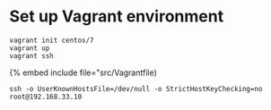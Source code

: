 # Set up Vagrant environment

```
vagrant init centos/7
vagrant up
vagrant ssh
```
{% embed include file="src/Vagrantfile)

```
ssh -o UserKnownHostsFile=/dev/null -o StrictHostKeyChecking=no root@192.168.33.10
```



